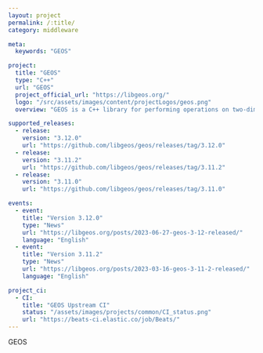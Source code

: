 ```yaml
---
layout: project
permalink: /:title/
category: middleware

meta:
  keywords: "GEOS"

project:
  title: "GEOS"
  type: "C++"
  url: "GEOS"
  project_official_url: "https://libgeos.org/"
  logo: "/src/assets/images/content/projectLogos/geos.png"
  overview: "GEOS is a C++ library for performing operations on two-dimensional vector geometries. It is primarily a port of the JTS Topology Suite Java library. It provides many of the algorithms used by PostGIS, the Shapely package for Python, the sf package for R, and others."

supported_releases:
  - release:
    version: "3.12.0"
    url: "https://github.com/libgeos/geos/releases/tag/3.12.0"
  - release:
    version: "3.11.2"
    url: "https://github.com/libgeos/geos/releases/tag/3.11.2"
  - release:
    version: "3.11.0"
    url: "https://github.com/libgeos/geos/releases/tag/3.11.0"

events:
  - event:
    title: "Version 3.12.0"
    type: "News"
    url: "https://libgeos.org/posts/2023-06-27-geos-3-12-released/"
    language: "English"
  - event:
    title: "Version 3.11.2"
    type: "News"
    url: "https://libgeos.org/posts/2023-03-16-geos-3-11-2-released/"
    language: "English"

project_ci:
  - CI:
    title: "GEOS Upstream CI"
    status: "/assets/images/projects/common/CI_status.png"
    url: "https://beats-ci.elastic.co/job/Beats/"
---
```


<p>GEOS</p>

